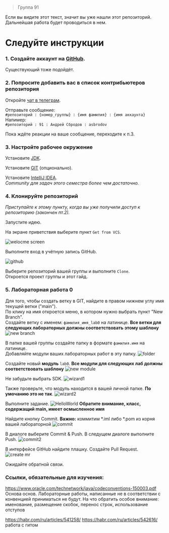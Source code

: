 > Группа 91

Если вы видите этот текст, значит вы уже нашли этот репозиторий. Дальнейшая работа будет проводиться в нем.

# Следуйте инструкции

### 1. Создайте аккаунт на [GitHub](https://github.com/signup).
Существующий тоже подойдёт.

### 2. Попросите добавить вас в список контрибьютеров репозитория

Откройте [чат в телеграм](https://t.me/+c5IGLMpDjF5jZDVi).  

Отправьте сообщение:  
```#репозиторий : {номер_группы} : {имя фамилия} : {имя аккаунта}```  
Напимер:  
```#репозиторий : 91 : Андрей Сбродов : asbrodov```

Пока ждёте реакции на ваше сообщение, переходите к п.3.

### 3. Настройте рабочее окружение

Установите [JDK](https://adoptium.net/temurin/releases/).

Установите [GIT](https://git-scm.com/downloads) (опционально).

Установите [IntelliJ IDEA](https://www.jetbrains.com/idea/download/).  
_Community для задач этого семестра более чем достаточно._

### 4. Клонируйте репозиторий

_Приступайте к этому пункту, когда вы уже получили доступ к репозиторию (закончен пт.2)._

Запустите идею.

На экране приветствия выберите пункт `Get from VCS`.


![welocme screen](img/labs0.png)


Выполните вход в учётную запись GitHub.

![github](img/labs1.png)

Выберите репозиторий вашей группы и выполните `Clone`.  
Откроется проект группы и этот гайд.

### 5. Лабораторная работа 0
  
Для того, чтобы создать ветку в GIT, найдите в правом нижнем углу имя текущей ветки ("main").  
По клику на имя откроется меню, в котором нужно выбрать пункт "New Branch".  
Создайте ветку с именем: `фамилия_имя_lab0` на латинице.
**Все ветки для следующих лабораторных должны соответствовать этому шаблону**
![new branch](img/labs3.png)



В папке вашей группы создайте папку в формате `фамилия.имя` на латинице.  
Добавляйте модули ваших лабораторных работ в эту папку.
![folder](img/labs2.png)



Создайте новый **модуль** `lab0`.
**Все модули для следующих лаб должны соответствовать шаблону**
![new module](img/labs4.png)



Не забудьте выбрать SDK.
![wizard1](img/labs5.png)



Также проверьте, что модуль находится в вашей личной папке. **По умочанию это не так**.
![wizard2](img/labs6.png)



Выполните задание.
![HelloWorld](img/labs7.png)
**Обратите внимание, класс, содержащий main, имеет осмысленное имя**


Найдите кнопку Commit.
**Важно:** коммитим *.iml либо *.pom из корня вашей лабораторной
![commit](img/labs8.png)



В диалоге выберите Commit & Push. В следущем диалоге выполните Push.
![commit2](img/labs9.png)



В интерфейсе GitHub найдите плашку. Создайте Pull Request.
![create mr](img/labs10.png)



Ожидайте обратной связи.


### Ссылки, обязательные для изучения:
https://www.oracle.com/technetwork/java/codeconventions-150003.pdf Основа основ. 
Лабораторные работы, написанные не в соответствии с конвенцией приниматься не будут.
На что обратить особое внимание: именование, размещение скобок, перенос строк, использование отступов

https://habr.com/ru/articles/541258/
https://habr.com/ru/articles/542616/ работа с гитом
